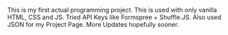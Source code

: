 This is my first actual programming project. 
This is used with only vanilla HTML, CSS and JS.
Tried API Keys like Formspree + Shuffle.JS.
Also used JSON for my Project Page.
More Updates hopefully sooner.
